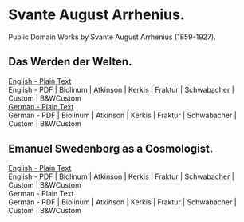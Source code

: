 # Svante August Arrhenius.

Public Domain Works by Svante August Arrhenius (1859-1927).

## Das Werden der Welten.

[English - Plain Text]()  
English - PDF | Biolinum | Atkinson | Kerkis | Fraktur | Schwabacher | Custom | B&WCustom  
[German - Plain Text]()  
German - PDF | Biolinum | Atkinson | Kerkis | Fraktur | Schwabacher | Custom | B&WCustom  

## Emanuel Swedenborg as a Cosmologist.

[English - Plain Text](emanuel-swedenborg-cosmologist/full-text-english.md)  
English - PDF | Biolinum | Atkinson | Kerkis | Fraktur | Schwabacher | Custom | B&WCustom  
German - Plain Text  
German - PDF | Biolinum | Atkinson | Kerkis | Fraktur | Schwabacher | Custom | B&WCustom  
